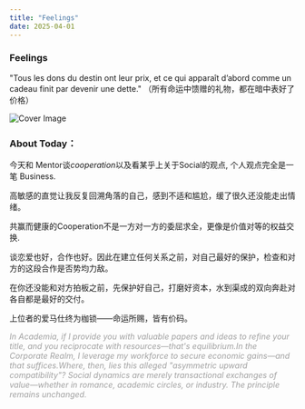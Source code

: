 ```yaml
---
title: "Feelings"
date: 2025-04-01
---
```

###  Feelings
"Tous les dons du destin ont leur prix, et ce qui apparaît d’abord comme un cadeau finit par devenir une dette."
（所有命运中馈赠的礼物，都在暗中表好了价格）

![Cover Image](https://Omi-smallbox.github.io/GitHub-Pages/assets/output_padded.jpg)

### About Today：

今天和 Mentor谈*cooperation*以及看某乎上关于Social的观点, 个人观点完全是一笔 Business.

高敏感的直觉让我反复回溯角落的自己，感到不适和尴尬，缓了很久还没能走出情绪。

共赢而健康的Cooperation不是一方对一方的委屈求全，更像是价值对等的权益交换.

谈恋爱也好，合作也好。因此在建立任何关系之前，对自己最好的保护，检查和对方的这段合作是否势均力敌。

在你还没能和对方拍板之前，先保护好自己，打磨好资本，水到渠成的双向奔赴对各自都是最好的交付。

上位者的爱马仕终为枷锁——命运所赐，皆有价码。

 <p style="color:#a0a0a0; font-style: italic;"> 
   In Academia, if I provide you with valuable papers and ideas to refine your title, and you reciprocate with resources—that's equilibrium.In the Corporate Realm, I leverage my workforce to secure economic gains—and that suffices.Where, then, lies this alleged "asymmetric upward compatibility"? Social dynamics are merely transactional exchanges of value—whether in romance, academic circles, or industry. The principle remains unchanged.
</p>

